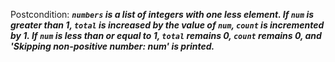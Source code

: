 Postcondition: ***`numbers` is a list of integers with one less element. If `num` is greater than 1, `total` is increased by the value of `num`, `count` is incremented by 1. If `num` is less than or equal to 1, `total` remains 0, `count` remains 0, and 'Skipping non-positive number: num' is printed.***